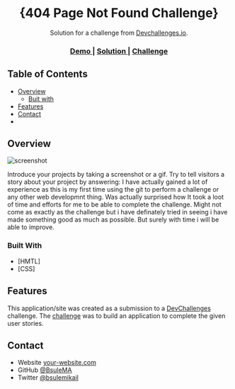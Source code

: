 <!-- Please update value in the {}  -->

<h1 align="center">{404 Page Not Found Challenge}</h1>

<div align="center">
   Solution for a challenge from  <a href="http://devchallenges.io" target="_blank">Devchallenges.io</a>.
</div>

<div align="center">
  <h3>
    <a href="http://127.0.0.1:5500/404-not-found-master/new.html">
      Demo
    </a>
    <span> | </span>
    <a href="http://127.0.0.1:5500/404-not-found-master/new.html">
      Solution
    </a>
    <span> | </span>
    <a href="https://devchallenges.io/challenges/wBunSb7FPrIepJZAg0sY">
      Challenge
    </a>
  </h3>
</div>

<!-- TABLE OF CONTENTS -->

## Table of Contents

- [Overview](#overview)
  - [Buit with](#built-with)
- [Features](#features)
- [Contact](#contact)
-
<!-- OVERVIEW -->

## Overview

![screenshot](https://user-images.githubusercontent.com/16707738/92399059-5716eb00-f132-11ea-8b14-bcacdc8ec97b.png)

Introduce your projects by taking a screenshot or a gif. Try to tell visitors a story about your project by answering:
 I have actually gained a lot of experience as this is my first time using the git to perform a challenge or any other web developmnt thing. Was actually surprised how It took a loot of time and efforts for me to be able to complete the challenge. Might not come as exactly as the challenge but i have definately tried in seeing i have made something good as much as possible. But surely with time i will be able to improve.

### Built With

<!-- This section should list any major frameworks that you built your project using. Here are a few examples.-->

- [HMTL]
- [CSS]
## Features

<!-- List the features of your application or follow the template. Don't share the figma file here :) -->

This application/site was created as a submission to a [DevChallenges](https://devchallenges.io/challenges) challenge. The [challenge](https://devchallenges.io/challenges/wBunSb7FPrIepJZAg0sY) was to build an application to complete the given user stories.



## Contact

- Website [your-website.com](https://{your-web-site-link})
- GitHub [@BsuleMA](https://{github.com/your-usermame})
- Twitter [@bsulemikail](https://{twitter.com/your-username})
